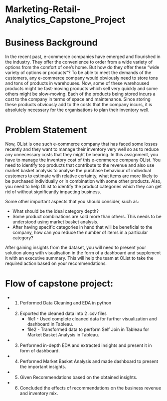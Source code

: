 # Marketing-Retail-Analytics_Capstone_Project

# Business Background

In the recent past, e-commerce companies have emerged and flourished in the industry. They offer the convenience to order from a wide variety of options from the comfort of one’s home. But how do they offer these “wide variety of options or products”? To be able to meet the demands of the customers, any e-commerce company would obviously need to store tons and tons of products in warehouses. Now, some of these warehoused products might be fast-moving products which sell very quickly and some others might be slow-moving. Each of the products being stored incurs a cost to the company in terms of space and maintenance. Since storing these products obviously add to the costs that the company incurs, it is absolutely necessary for the organisations to plan their inventory well.

# Problem Statement 

Now, OList is one such e-commerce company that has faced some losses recently and they want to manage their inventory very well so as to reduce any unnecessary costs that they might be bearing. In this assignment, you have to manage the inventory cost of this e-commerce company OList. You need to identify top products that contribute to the revenue and also use market basket analysis to analyse the purchase behaviour of individual customers to estimate with relative certainty, what items are more likely to be purchased individually or in combination with some other products.
Also, you need to help OList to identify the product categories which they can get rid of without significantly impacting business.

Some other important aspects that you should consider, such as:
  - What should be the ideal category depth?
  - Some product combinations are sold more than others. This needs to be understood using market basket analysis.
  - After having specific categories in hand that will be beneficial to the company, how can you reduce the number of items in a particular category?

After gaining insights from the dataset, you will need to present your solution along with visualisation in the form of a dashboard and supplement it with an executive summary. This will help the team at OList to take the required action based on your recommendations.

# Flow of capstone project:
- 1) Performed Data Cleaning and EDA in python
- 2) Exported the cleaned data into 2 .csv files
     - file1 - Used complete cleaned data for further visualization and dashboard in Tableau.
     - file2 - Transformed data to perform Self Join in Tableau for Market Basket Analysis in Tableau.
- 3) Performed in-depth EDA and extracted insights and present it in form of dashboard.
- 4) Performed Market Basket Analysis and made dashboard to present the important insights.
- 5) Given Recommendations based on the obtained insights.
- 6) Concluded the effects of recommendations on the business revenue and inventory mix.
